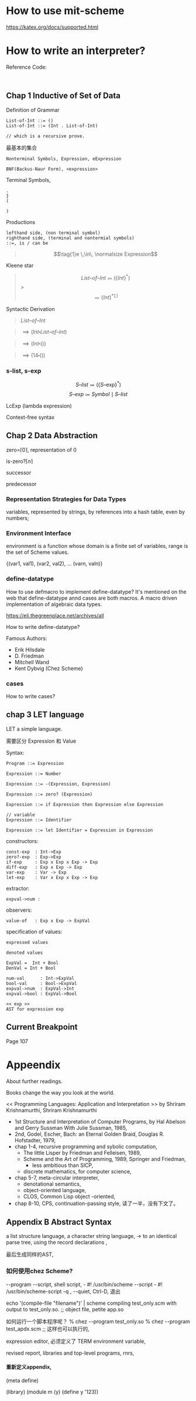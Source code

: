 # How to use mit-scheme

https://katex.org/docs/supported.html

# How to write an interpreter?

Reference Code:

```


```

## Chap 1 Inductive of Set of Data

Definition of Grammar

```
List-of-Int ::= ()
List-of-Int ::= (Int . List-of-Int)

// which is a recursive prove.

```

最基本的集合

```
Nonterminal Symbols, Expression, eExpression

BNF(Backus-Naur Form), <expression>

```

Terminal Symbols,

```
.
}
(

)
```

Productions

```
lefthand side, (non terminal symbol)
righthand side, (terminal and nontermial symbols)
::=, is / can be
```

> $$\tag{1}e \,\in\, \normalsize Expression$$

Kleene star

> $$\tag{2}List\text{--}of\text{--}Int\Coloneqq\lparen\{ Int\}^* \rparen$$ >$$\Coloneqq\{Int\}^{*(;)}$$

Syntactic Derivation

> $List\text{--}of\text{--}Int$

> $\implies(Int \centerdot List\text{--}of\text{--}Int)$

> $\implies(Int \centerdot ())$

> $\implies(14 \centerdot ())$

### s-list, s-exp

$$S\text{--}list \Coloneqq (\{S\text{--exp}\}^*)$$
$$S\text{--}exp \Coloneqq Symbol \mid S\text{--}list$$

LcExp (lambda expression)

Context-free syntax

## Chap 2 Data Abstraction

zero=$\lceil0\rceil$, representation of 0

is-zero?$\lceil{n}\rceil$

successor

predecessor

### Representation Strategies for Data Types

variables, represented by strings, by references into a hash table, even by numbers;

### Environment Interface

environment is a function whose domain is a finite set of variables, range is the set of Scheme values.

{(var1, val1), (var2, val2), ... (varn, valn)}

### define-datatype

How to use defmacro to implement define-datatype?
It's mentioned on the web that define-datatype annd cases are both macros. A macro driven implementation of algebraic data types.

https://eli.thegreenplace.net/archives/all

How to write define-datatype?

Famous Authors:

- Erik Hilsdale
- D. Friedman
- Mitchell Wand
- Kent Dybvig (Chez Scheme)

### cases

How to write cases?

## chap 3 LET language

LET a simple language.

需要区分 Expression 和 Value

Syntax:

```
Program ::= Expression

Expression ::= Number

Expression ::= -(Expression, Expression)

Expression ::= zero? (Expression)

Expression ::= if Expression then Expression else Expression

// variable
Expression ::= Identifier

Expression ::= let Identifier = Expression in Expression

```

constructors:

```
const-exp  : Int->Exp
zero?-exp  : Exp->Exp
if-exp     : Exp x Exp x Exp -> Exp
diff-exp   : Exp x Exp -> Exp
var-exp    : Var -> Exp
let-exp    : Var x Exp x Exp -> Exp
```

extractor:

```
expval->num :

```

observers:

```
value-of   : Exp x Exp -> ExpVal
```

specification of values:

```
expressed values

denoted values

ExpVal =  Int + Bool
DenVal = Int + Bool

num-val      : Int->ExpVal
bool-val     : Bool->ExpVal
expval->num  : ExpVal->Int
expval->bool : ExpVal->Bool

<< exp >>
AST for expression exp

```

##

## Current Breakpoint

Page 107

# Appeendix
About further readings.

Books change the way you look at the world.

<< Programming Languages: Application and Interpretation >>
    by Shriram Krishnamurthi, Shriram Krishnamurthi

- 1st Structure and Interpretation of Computer Programs, by Hal Abelson
and Gerry Sussman With Julie Sussman, 1985,
- 2nd, Godel, Escher, Bach: an Eternal Golden Braid, Douglas R. Hofstadter, 1979,
- chap 1-4, recursive programming and sybolic computation,
    - The little Lisper by Friedman and Felleisen, 1989,
    - Scheme and the Art of Programming, 1989, Springer and Friedman,
        * less ambitious than SICP,
    - discrete mathematics, for computer science,
- chap 5-7, meta-circular interpreter,
    - denotational semantics, 
    - object-oriented language,
    - CLOS, Common Lisp object -oriented,
- chap 8-10, CPS, continuation-passing style, 
读了一半，没有下文了。

## Appendix B Abstract Syntax
a list structure language,
a character string language,
-> to an identical parse tree, using the record declarations ,

最后生成同样的AST, 


### 如何使用chez Scheme?
 --program
 --script, shell script, 
    - #! /usr/bin/scheme --script
    - #! /usr/bin/scheme-script
-q , --quiet,
Ctrl-D, 退出


echo '(compile-file "filename")' | scheme
compiling test_only.scm with output to test_only.so. ;; object file, 
petite app.so

如何运行一个脚本程序呢？
% chez --program test_only.so
% chez --program test_apdx.scm  ;; 这样也可以执行的, 

expression editor, 必须定义了 TERM environment variable,

revised report,  libraries and top-level programs,
rnrs, 

#### 重新定义appendix,
(meta define)

(library)
(module m (y)
    (define y '123))





